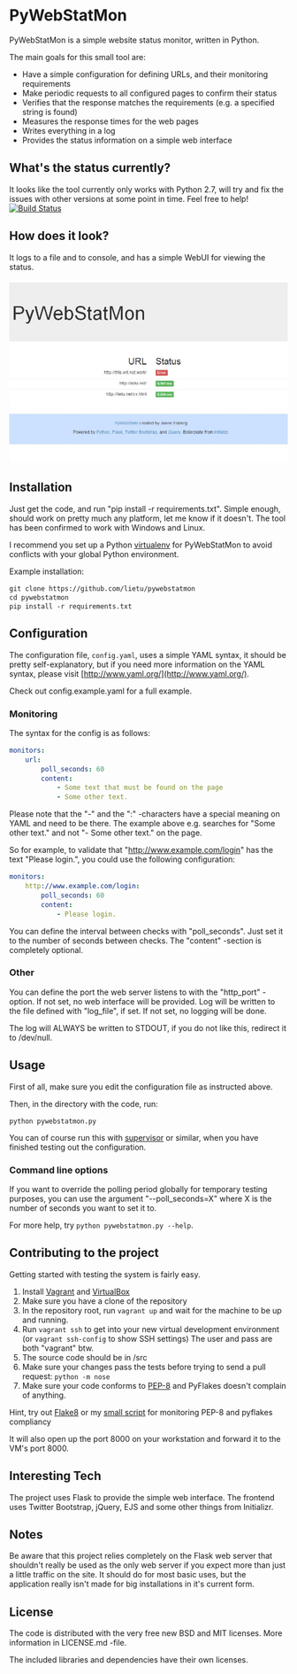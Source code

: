 # PyWebStatMon

PyWebStatMon is a simple website status monitor, written in Python.

The main goals for this small tool are:

 - Have a simple configuration for defining URLs, and their monitoring requirements
 - Make periodic requests to all configured pages to confirm their status
 - Verifies that the response matches the requirements (e.g. a specified string is found)
 - Measures the response times for the web pages
 - Writes everything in a log
 - Provides the status information on a simple web interface
 

## What's the status currently?

It looks like the tool currently only works with Python 2.7, will try and fix the issues with other versions at some point in time. Feel free to help!
[![Build Status](https://travis-ci.org/lietu/pywebstatmon.svg?branch=master)](https://travis-ci.org/lietu/pywebstatmon)

## How does it look?

It logs to a file and to console, and has a simple WebUI for viewing the status.

![WebUI screenshot](https://raw.githubusercontent.com/lietu/pywebstatmon/master/screenshot.jpg)


## Installation

Just get the code, and run "pip install -r requirements.txt".
Simple enough, should work on pretty much any platform, let me know if it doesn't.
The tool has been confirmed to work with Windows and Linux.

I recommend you set up a Python [virtualenv](http://virtualenv.readthedocs.org/en/latest/) for
PyWebStatMon to avoid conflicts with your global Python environment.

Example installation:
```Shell
git clone https://github.com/lietu/pywebstatmon
cd pywebstatmon
pip install -r requirements.txt
```


## Configuration

The configuration file, ```config.yaml```, uses a simple YAML syntax, it should be pretty self-explanatory, but
if you need more information on the YAML syntax, please visit [http://www.yaml.org/](http://www.yaml.org/).

Check out config.example.yaml for a full example.

### Monitoring

The syntax for the config is as follows:
```YAML
monitors:
    url:
        poll_seconds: 60
        content:
            - Some text that must be found on the page
            - Some other text. 
```

Please note that the "-" and the ":" -characters have a special meaning on YAML and need to be there.
The example above e.g. searches for "Some other text." and not "- Some other text." on the page.

So for example, to validate that "http://www.example.com/login" has the text "Please login.", you could 
use the following configuration:
```YAML
monitors:
    http://www.example.com/login:
        poll_seconds: 60
        content:
            - Please login.
```

You can define the interval between checks with "poll_seconds". Just set it to the number of seconds 
between checks. The "content" -section is completely optional.


### Other

You can define the port the web server listens to with the "http_port" -option. If not set, no web interface will be provided.
Log will be written to the file defined with "log_file", if set. If not set, no logging will be done.

The log will ALWAYS be written to STDOUT, if you do not like this, redirect it to /dev/null.


## Usage

First of all, make sure you edit the configuration file as instructed above.

Then, in the directory with the code, run:
```Shell
python pywebstatmon.py
```

You can of course run this with [supervisor](http://supervisord.org/) or similar, when
you have finished testing out the configuration.


### Command line options

If you want to override the polling period globally for temporary testing purposes, you can use
the argument "--poll_seconds=X" where X is the number of seconds you want to set it to.

For more help, try ```python pywebstatmon.py --help```.


## Contributing to the project

Getting started with testing the system is fairly easy.
 
 1. Install [Vagrant](http://vagrantup.com) and [VirtualBox](https://www.virtualbox.org/)
 2. Make sure you have a clone of the repository
 3. In the repository root, run ```vagrant up``` and wait for the machine to be up and running.
 4. Run ```vagrant ssh``` to get into your new virtual development environment (or ```vagrant ssh-config``` to show SSH settings)
    The user and pass are both "vagrant" btw.
 5. The source code should be in /src
 6. Make sure your changes pass the tests before trying to send a pull request: ```python -m nose```
 7. Make sure your code conforms to [PEP-8](http://legacy.python.org/dev/peps/pep-0008/) and PyFlakes doesn't complain of anything.

Hint, try out [Flake8](https://flake8.readthedocs.org/en/2.1.0/) or my 
[small script](http://lietu.net/2013/07/pyquality-python-code-quality-monitoring.html) for monitoring PEP-8 and pyflakes compliancy

It will also open up the port 8000 on your workstation and forward it to the VM's port 8000.


## Interesting Tech

The project uses Flask to provide the simple web interface.
The frontend uses Twitter Bootstrap, jQuery, EJS and some other things from Initializr. 


## Notes

Be aware that this project relies completely on the Flask web server that shouldn't really be used as the only web server
if you expect more than just a little traffic on the site. It should do for most basic uses, but the application
really isn't made for big installations in it's current form.


## License

The code is distributed with the very free new BSD and MIT licenses. More information in LICENSE.md -file.

The included libraries and dependencies have their own licenses.
